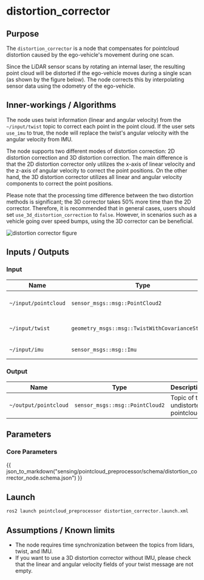 # distortion_corrector

## Purpose

The `distortion_corrector` is a node that compensates for pointcloud distortion caused by the ego-vehicle's movement during one scan.

Since the LiDAR sensor scans by rotating an internal laser, the resulting point cloud will be distorted if the ego-vehicle moves during a single scan (as shown by the figure below). The node corrects this by interpolating sensor data using the odometry of the ego-vehicle.

## Inner-workings / Algorithms

The node uses twist information (linear and angular velocity) from the `~/input/twist` topic to correct each point in the point cloud. If the user sets `use_imu` to true, the node will replace the twist's angular velocity with the angular velocity from IMU.

The node supports two different modes of distortion correction: 2D distortion correction and 3D distortion correction. The main difference is that the 2D distortion corrector only utilizes the x-axis of linear velocity and the z-axis of angular velocity to correct the point positions. On the other hand, the 3D distortion corrector utilizes all linear and angular velocity components to correct the point positions.

Please note that the processing time difference between the two distortion methods is significant; the 3D corrector takes 50% more time than the 2D corrector. Therefore, it is recommended that in general cases, users should set `use_3d_distortion_correction` to `false`. However, in scenarios such as a vehicle going over speed bumps, using the 3D corrector can be beneficial.

![distortion corrector figure](./image/distortion_corrector.jpg)

## Inputs / Outputs

### Input

| Name                 | Type                                             | Description                        |
| -------------------- | ------------------------------------------------ | ---------------------------------- |
| `~/input/pointcloud` | `sensor_msgs::msg::PointCloud2`                  | Topic of the distorted pointcloud. |
| `~/input/twist`      | `geometry_msgs::msg::TwistWithCovarianceStamped` | Topic of the twist information.    |
| `~/input/imu`        | `sensor_msgs::msg::Imu`                          | Topic of the IMU data.             |

### Output

| Name                  | Type                            | Description                         |
| --------------------- | ------------------------------- | ----------------------------------- |
| `~/output/pointcloud` | `sensor_msgs::msg::PointCloud2` | Topic of the undistorted pointcloud |

## Parameters

### Core Parameters

{{ json_to_markdown("sensing/pointcloud_preprocessor/schema/distortion_corrector_node.schema.json") }}

## Launch

```bash
ros2 launch pointcloud_preprocessor distortion_corrector.launch.xml
```

## Assumptions / Known limits

- The node requires time synchronization between the topics from lidars, twist, and IMU.
- If you want to use a 3D distortion corrector without IMU, please check that the linear and angular velocity fields of your twist message are not empty.
